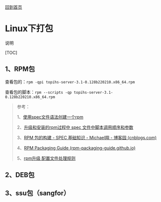 [回到首页](../README.md)

# Linux下打包

说明

[TOC]

## 1、RPM包

查看包的：`rpm -qpi topihs-server-3.1-0.128b220210.x86_64.rpm`

查看包的脚本：`rpm --scripts -qp topihs-server-3.1-0.128b220210.x86_64.rpm`

>  参考：
>
> 1、[使用spec文件语法创建一个rpm](https://www.cnblogs.com/zafu/p/7423758.html)
>
> 2、[升级和安装的rpm过程中 spec 文件中脚本调用顺序和参数](https://blog.csdn.net/kyle__shaw/article/details/115461583)
>
> 3、[RPM 包的构建 - SPEC 基础知识 - Michael翔 - 博客园 (cnblogs.com)](https://www.cnblogs.com/michael-xiang/p/10480809.html)
>
> 4、[RPM Packaging Guide (rpm-packaging-guide.github.io)](https://rpm-packaging-guide.github.io/#files)
>
> 5、[rpm升级 配置文件处理规则](http://blog.chinaunix.net/uid-11989741-id-3365435.html)

## 2、DEB包

## 3、ssu包（sangfor）

